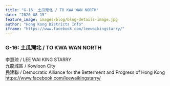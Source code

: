 ```yaml
---
title: "G-16: 土瓜灣北 / TO KWA WAN NORTH"
date: "2020-08-15"
feature_image: images/blog/blog-details-image.jpg
author: "Hong Kong Districts Info"
iframe: "https://www.facebook.com/leewaikingstarry/"
---
```


### G-16: 土瓜灣北 / TO KWA WAN NORTH  
李慧琼 / LEE WAI KING STARRY  
九龍城區 / Kowloon City  
民建聯 / Democratic Alliance for the Betterment and Progress of Hong Kong  
https://www.facebook.com/leewaikingstarry/

